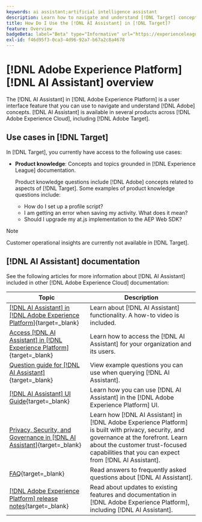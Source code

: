 ```yaml
---
keywords: ai assistant;artificial intelligence assistant
description: Learn how to navigate and understand [!DNL Target] concepts with [!DNL AI Assistant].
title: How Do I Use the [!DNL AI Assistant] in [!DNL Target]?
feature: Overview
badgeBeta: label="Beta" type="Informative" url="https://experienceleague.adobe.com/docs/target/using/introduction/intro.html#beta newtab=true" tooltip="What are Beta features in [!DNL Adobe Target]."
exl-id: f46d95f3-0ca3-4d96-92a7-b67a2c8a4678
---
```

# [!DNL Adobe Experience Platform] [!DNL AI Assistant] overview

The [!DNL AI Assistant] in [!DNL Adobe Experience Platform] is a user interface feature that you can use to navigate and understand [!DNL Adobe] concepts. [!DNL AI Assistant] is available in several products across [!DNL Adobe Experience Cloud], including [!DNL Adobe Target].

## Use cases in [!DNL Target]

In [!DNL Target], you currently have access to the following use cases:

* **Product knowledge**: Concepts and topics grounded in [!DNL Experience League] documentation.

  Product knowledge questions include [!DNL Adobe] concepts related to aspects of [!DNL Target]. Some examples of product knowledge questions include:

  * How do I set up a profile script?
  * I am getting an error when saving my activity. What does it mean?
  * Should I upgrade my at.js implementation to the AEP Web SDK?

>[!NOTE]
>
>Customer operational insights are currently not available in [!DNL Target].

## [!DNL AI Assistant] documentation

See the following articles for more information about [!DNL AI Assistant] included in other [!DNL Adobe Experience Cloud] documentation:

|Topic|Description|
| --- | --- |
|[[!DNL AI Assistant] in [!DNL Adobe Experience Platform]](https://experienceleague.adobe.com/en/docs/experience-platform/ai-assistant/home){target=_blank}|Learn about [!DNL AI Assistant] functionality. A how-to video is included.|
|[Access [!DNL AI Assistant] in [!DNL Experience Platform]](https://experienceleague.adobe.com/en/docs/experience-platform/ai-assistant/access){target=_blank}|Learn how to access the [!DNL AI Assistant] for your organization and its users.|
|[Question guide for [!DNL AI Assistant]](https://experienceleague.adobe.com/en/docs/experience-platform/ai-assistant/questions){target=_blank}|View example questions you can use when querying [!DNL AI Assistant].|
|[[!DNL AI Assistant] UI Guide](https://experienceleague.adobe.com/en/docs/experience-platform/ai-assistant/ui-guide){target=_blank}|Learn how you can use [!DNL AI Assistant] in the [!DNL Adobe Experience Platform] UI.|
|[Privacy, Security, and Governance in [!DNL AI Assistant]](https://experienceleague.adobe.com/en/docs/experience-platform/ai-assistant/privacy){target=_blank}|Learn how [!DNL AI Assistant] in [!DNL Adobe Experience Platform] is built with privacy, security, and governance at the forefront. Learn about the customer trust-focused capabilities that you can expect from [!DNL AI Assistant].|
|[FAQ](https://experienceleague.adobe.com/en/docs/experience-platform/ai-assistant/faq){target=_blank}|Read answers to frequently asked questions about [!DNL AI Assistant].|
|[[!DNL Adobe Experience Platform] release notes](https://experienceleague.adobe.com/en/docs/experience-platform/release-notes/latest){target=_blank}|Read about updates to existing features and documentation in [!DNL Adobe Experience Platform], including [!DNL AI Assistant].|